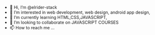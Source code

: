 - 👋 Hi, I’m @elrider-stack 
- 👀 I’m interested in web development, web design, android app design,
- 🌱 I’m currently learning HTML,CSS,JAVASCRIPT,
- 💞️ I’m looking to collaborate on JAVASCRIPT COURSES
- 📫 How to reach me ...

<!---
elrider-stack/elrider-stack is a ✨ special ✨ repository because its `README.md` (this file) appears on your GitHub profile.
You can click the Preview link to take a look at your changes.
--->
